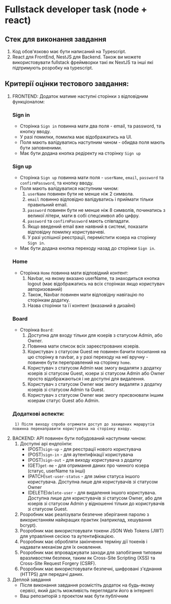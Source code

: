 # Fullstack developer task (node + react)

## Стек для виконання завдання

1. Код обов'язково має бути написаний на Typescript.
2. React для FrontEnd, NestJS для Backend. Також ви можете використовувати fullstack фреймворки такі як NextJS та інші які підтримують розробку на typescript.


## Критерії оцінки тестового завдання:

1. FRONTEND: Додаток матиме наступні сторінки з відповідним функціоналом:
    ### Sign in
   - Сторінка `Sign in` повинна мати два поля - email, та password, та кнопку вводу.
   - У разі помилки, помилка має відображатись на UI.
   - Поля мають валідуватись наступним чином - обидва поля мають бути заповненими.
   - Має бути додана кнопка редіректу на сторінку `Sign up`
   ### Sign up
   - Сторінка `Sign up` повинна мати поля - `userName`, `email`, `password` та `confirmPassword`, та кнопку вводу.
   - Поля мають валідуватися наступним чином:
        1) `userName` повинен бути не менше ніж 2 символа.
        2) `email` повинно відповідно валідуватись і приймати тільки правильний email.
        3) `password` повинен бути не менше ніж 8 символів, починатись з великої літери, мати в собі спецсимвол або цифру.
        4) `password` та `confirmPassword` мають співпадати.
        5) Якщо введений email вже наявний в системі, показати відповідну помилку користувачеві.
        6) У разі успішної реєстрації, перемістити юзера на сторінку `Sign in`.
   -  Має бути додана кнопка переходу назад до сторінки `Sign in`.
   ### Home
   - Сторінка `Home` повинна мати відповідний контент:
        1) Navbar, на якому вказано userName, та знаходиться кнопка logout (має відображатись на всіх сторінках якщо користувач авторизований)
        2) Також, Navbar повинен мати відповідну навігацію по сторінкам додатку.
        3) Назва сторінки та її контент (вказаний в дизайні)
   ### Board 
   - Сторінка `Board`:
        1) Доступна для входу тільки для юзерів з статусом Admin, або Owner.
        2) Повинна мати список всіх зареєстрованих юзерів.
        3) Користувач з статусом Guest не повинен бачити посилання на цю сторінку в navbar, а у разі переходу на неї вручну - повинен бути переправлений на сторінку `home`.
        4) Користувач з статусом Admin має змогу видаляти з додатку юзерів зі статусом Guest, юзери зі статусом Admin або Owner просто відображаються і не доступні для видалення.
        5) Користувач з статусом Owner має змогу видаляти з додатку юзерів зі статусом Admin та Guest.
        6) Користувач з статусом Owner має змогу присвоювати іншим юзерам статус Guest або Admin.
    ### Додаткові аспекти:
        1) Після виходу спроба отримати доступ до захищених маршрутів повинна перенаправити користувача на сторінку входу.
  
2. BACKEND: API повинен бути побудований наступним чином:
   1) Доступні api ендпоїнти:
      - (POST)`sign-up` - для реєстрації нового користувача
      - (POST)`sign-in` - для аутентифікації користувача
      - (POST)`sign-out` - для виходу користувача з додатку
      - (GET)`get-me` - для отримання даних про чинного юзера (статус, userName та інші)
      - (PATCH)`set-user-status` - для зміни статуса іншого користувача. Доступна лише для користувачів зі статусом Owner
      - (DELETE)`delete-user` - для видалення іншого користувача. Доступна лише для користувачів зі статусом Owner, або для юзерів зі статусом Admin у відношенні тільки до користувачів зі статусом Guest.
    2) Розробник має реалізувати безпечне зберігання паролю з використанням найкращих практик (наприклад, хешування bcrypt).
    3) Розробник має використовувати токени JSON Web Tokens (JWT) для управління сесією та аутентифікацією.
    4) Розробник має обробляти закінчення терміну дії токенів і надавати механізм для їх оновлення.
    5) Розробник має впроваджувати заходи для запобігання типовим вразливостям безпеки, таким як Cross-Site Scripting (XSS) та Cross-Site Request Forgery (CSRF).
    6) Розробник має  використовувати безпечні, шифровані з'єднання (HTTPS) для передачі даних.
3. Деплой завдання
   - Після виконання завдання розмістіть додаток на будь-якому сервісі, який дасть можливість переглядати його в інтернеті
   - Ваш репозиторій з проектом має бути публічним 

